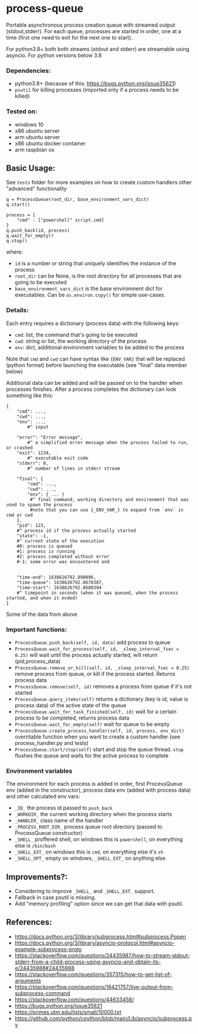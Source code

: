 # process-queue

Portable asynchronous process creation queue with streamed output (stdout,stderr). For each queue, processes are started in order, one at a time (first one need to exit for the next one to start).

For python3.8+ both both streams (stdout and stderr) are streamable using asyncio.
For python versions below 3.8 

### Dependencies:

- python3.8+ (because of this: https://bugs.python.org/issue35621)
- `psutil` for killing processes (imported only if a process needs to be killed)

### Tested on:

- windows 10
- x86 ubuntu server
- arm ubuntu server
- x86 ubuntu docker container
- arm raspbian os

## Basic Usage:

See `tests` folder for more examples on how to create custom handlers other "advanced" functionality

```
q = ProcessQueue(root_dir, base_environment_vars_dict)
q.start()

process = {
	"cmd" : ["powershell" script.cmd]
}
q.push_back(id, process)
q.wait_for_empty()
q.stop()
```

where:
- `id` is a number or string that uniquely identifies the instance of the process
- `root_dir` can be None, is the root directory for all processes that are going to be executed
- `base_environment_vars_dict` is the base environment dict for executables. Can be `os.environ.copy()` for simple use-cases.

### Details:

Each entry requires a dictionary (process data) with the following keys:

- `cmd`: list, the command that's going to be executed
- `cwd`: string or list, the working directory of the process
- `env`: dict, additional environment variables to be added to the process

Note that `cmd` and `cwd` can have syntax like `{ENV_VAR}` that will be replaced (python format) before launching the executable (see "final" data member below)

Additional data can be added and will be passed on to the handler when processes finishes. After a process completes the dictionary can look something like this:

```
{
    "cmd": ...,
    "cwd": ...,
    "env": ...,
    	#^ input

    "error": "Error message",
    	#^ a simplified error message when the process failed to run, or crashed
    "exit": 1234,
    	#^ executable exit code
    "stderr": 0,
    	#^ number of lines in stderr stream

    "final": {
        "cmd": ...,
        "cwd": ...,
        "env": { ... }
         #^ final command, working directory and environment that was used to spawn the process
         #note that you can use {_ENV_VAR_} to expand from `env` in cmd or cwd
    },
    "pid": 123,
    #^ process id if the process actually started
    "state": -1,
    #^ current state of the execution
    #0: process is queued
    #1: process is running
    #2: process completed without error
    #-1: some error was encountered and 
    

    "time-end": 1638626792.890096,
    "time-queue": 1638626792.8670387,
    "time-start": 1638626792.8680394
    #^ timepoint in seconds (when it was queued, when the process started, and when it ended)
}
```

Some of the data from above 

### Important functions:

- `ProcessQueue.push_back(self, id, data)` add process to queue
- `ProcessQueue.wait_for_process(self, id, _sleep_interval_fsec = 0.25)` will wait until the process actually started, will return (pid,process_data)
- `ProcessQueue.remove_or_kill(self, id, _sleep_interval_fsec = 0.25)` remove process from queue, or kill if the process started. Returns process data
- `ProcessQueue.remove(self, id)` removes a process from queue if it's not started
- `ProcessQueue.query_items(self)` returns a dictionary (key is id, value is process data) of the active state of the queue
- `ProcessQueue.wait_for_task_finished(self, id)` wait for a certain process to be completed, returns process data
- `ProcessQueue.wait_for_empty(self)` wait for queue to be empty
- `ProcessQueue.create_process_handler(self, id, process, env_dict)` overritable function when you want to create a custom handler (see process_handler.py and tests)
- `ProcessQueue.start/stop(self)` start and stop the queue thread. `stop` flushes the queue and waits for the active process to complete

### Environment variables

The environment for each process is added in order, first ProcessQueue env (added in the constructor), process data env (added with process data) and other calculated env vars:

- `_ID_` the process id passed to `push_back`
- `_WORKDIR_` the current working directory when the process starts
- `_HANDLER_` class name of the handler
- `_PROCESS_ROOT_DIR_` process queue root directory (passed to ProcessQueue constructor)
- `_SHELL_` proffered shell, on windows this is `powershell`, on everything else is `/bin/bash`
- `_SHELL_EXT_` on windows this is `cmd`, on everything else it's `sh`
- `_SHELL_OPT_` empty on windows, `_SHELL_EXT_` on anything else


## Improvements?:

- Considering to improve `_SHELL_` and `_SHELL_EXT_` support.
- Fallback in case psutil is missing.
- Add "memory profiling" option since we can get that data with psutil.


## References:

- https://docs.python.org/3/library/subprocess.html#subprocess.Popen
- https://docs.python.org/3/library/asyncio-protocol.html#asyncio-example-subprocess-proto
- https://stackoverflow.com/questions/24435987/how-to-stream-stdout-stderr-from-a-child-process-using-asyncio-and-obtain-its-e/24435988#24435988
- https://stackoverflow.com/questions/357315/how-to-get-list-of-arguments
- https://stackoverflow.com/questions/18421757/live-output-from-subprocess-command
- https://stackoverflow.com/questions/44633458/
- https://bugs.python.org/issue35621
- https://primes.utm.edu/lists/small/10000.txt
- https://github.com/python/cpython/blob/main/Lib/asyncio/subprocess.py
